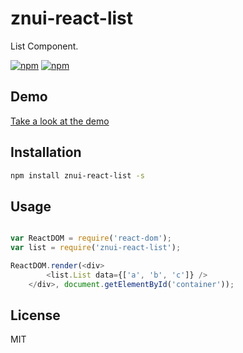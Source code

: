 # znui-react-list
List Component.

[![npm](https://img.shields.io/npm/v/znui-react-list.svg)](https://www.npmjs.com/package/znui-react-list)
[![npm](https://img.shields.io/npm/dm/znui-react-list.svg)](https://www.npmjs.com/package/znui-react-list)

## Demo

[Take a look at the demo](https://znui.github.io/znui-react-list/example/www/index.html)

## Installation

```bash
npm install znui-react-list -s
```

## Usage

```javascript

var ReactDOM = require('react-dom');
var list = require('znui-react-list');

ReactDOM.render(<div>
        <list.List data={['a', 'b', 'c']} />
    </div>, document.getElementById('container'));

```

## License

MIT